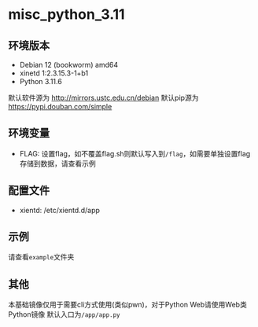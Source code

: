 # misc_python_3.11

## 环境版本

- Debian 12 (bookworm) amd64
- xinetd 1:2.3.15.3-1+b1
- Python 3.11.6

默认软件源为 http://mirrors.ustc.edu.cn/debian
默认pip源为 https://pypi.douban.com/simple

## 环境变量

- FLAG: 设置flag，如不覆盖flag.sh则默认写入到`/flag`，如需要单独设置flag存储到数据，请查看示例

## 配置文件

- xientd: /etc/xientd.d/app

## 示例

请查看`example`文件夹

## 其他

本基础镜像仅用于需要cli方式使用(类似pwn)，对于Python Web请使用Web类Python镜像
默认入口为`/app/app.py`